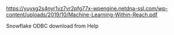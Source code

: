 https://yuyxg2s4nyr1vz7vr2pfg77x-wpengine.netdna-ssl.com/wp-content/uploads/2019/10/Machine-Learning-Within-Reach.pdf

Snowflake ODBC download from Help
